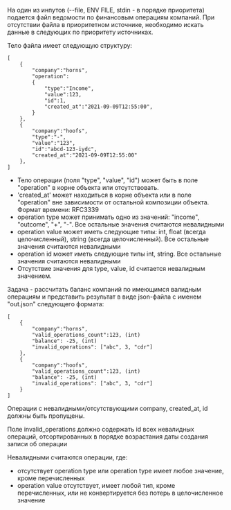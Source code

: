 На один из инпутов (--file, ENV FILE, stdin - в порядке приоритета) подается файл ведомости по финансовым операциям компаний.
При отсутствии файла в приоритетном источнике, необходимо искать данные в следующих по приоритету источниках.

Тело файла имеет следующую структуру:
```
[
    {
        "company":"horns",
        "operation":
        {   
            "type":"Income",
            "value":123,
            "id":1,
            "created_at":"2021-09-09T12:55:00",
        }
    },   
    {
        "company":"hoofs",
        "type":"-",
        "value":"123",
        "id":"abcd-123-iydc",
        "created_at":"2021-09-09T12:55:00"        
    },
]
```

- Тело операции (поля "type", "value", "id") может быть в поле "operation" в корне объекта или отсутствовать.
- 'created_at' может находиться в корне объекта или в поле "operation" вне зависимости от остальной композиции объекта. Формат времени: RFC3339
- operation type может принимать одно из значений: "income", "outcome", "+", "-". Все остальные значения считаются невалидными
- operation value может иметь следующие типы: int, float (всегда целочисленный), string (всегда целочисленный). Все остальные значения считаются невалидными
- operation id может иметь следующие типы int, string. Все остальные значения считаются невалидными
- Отсутствие значения для type, value, id считается невалидным значением.

Задача - рассчитать баланс компаний по имеющимся валидным операциям и представить результат в виде json-файла c именем "out.json" следующего формата:
```
[
    {
        "company":"horns",
        "valid_operations_count":123, (int)
        "balance": -25, (int)
        "invalid_operations": ["abc", 3, "cdr"]
    },
    {
        "company":"hoofs",
        "valid_operations_count":123, (int)
        "balance": -25, (int)
        "invalid_operations": ["abc", 3, "cdr"]
    }
]
```
Операции с невалидными/отсутствующими company, created_at, id должны быть пропущены.

Поле invalid_operations должно содержать id всех невалидных операций, отсортированных в порядке возрастания даты создания записи об операции

Невалидными считаются операции, где:
- отсутствует operation type  или operation type имеет любое значение, кроме перечисленных
- operation value отсутствует, имеет любой тип, кроме перечисленных, или не конвертируется без потерь в целочисленное значение


